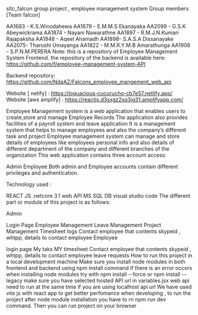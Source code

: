 sltc_falcon group project , employee management system
Group members [Team falcon]

AA1683 - K.S.Winodahewa
AA1679 - E.M.M.S Ekanayaka
AA2099 - G.S.K Abeywickrama
AA1874 - Nayani Nawarathne
AA1897 - R.M.J.N.Kumari Rajapaksha
AA1948 - Aqeel Ahamadh
AA1898- S.A.S.A Dissanayake
AA2075- Tharushi Umayanga
AA1822 - M.M.R.Y.M.B Amarathunga
AA1906 - S.P.N.M.PERERA
Note: this is a repository of Employee Management System Frontend. the repository of the backend is available here: https://github.com/f/employee-management-system-API

Backend repository: https://github.com/NdaAZ/Falcons_employee_mangement_web_api

Website [ netify] : https://loquacious-cucurucho-cb7e57.netlify.app/
Website [aws amplify] : https://reactjs.d3sxgz2xq3jg31.amplifyapp.com/

Employee Management system is a web application that enables users to create,store and manage Employee Records
The application also provides facilities of a payroll system and leave application
It is a management system that helps to manage employees and also the company’s different task and project
Employee management system can manage and store details of employees like employees personal info and also details of different department of the company and different branches of the organization
This web application contains three account access:

Admin
Employee
Both admin and Employee accounts contain different privileges and authentication.

Technology used :

REACT JS
.netcore 3.1 web API
MS SQL DB
visual studio code
The different part or module of this project is as follows:

Admin

Login Page
Employee Management
Leave Management
Project Management
Timesheet logs
Contact employee that contents skypeid , whtpp, details to contact employee
Employee

login page
My taks
MY timesheet
Contact employee that contents skypeid , whtpp, details to contact employee
leave requests
How to run this project in a local development machine
Make sure you install node modules in both frontend and backend using npm install command
if there is an error occors when installing node modules try with npm install --force or npm install --legacy
make sure you have selected hosted API url in variables.jsx
web api need to run at the same time if you are using localhost api url
We have used vite js with react app to get better perfomance when developing ,
to run the project after node module installation you have to rn npm run dev command.
Then you can run project on your browser
